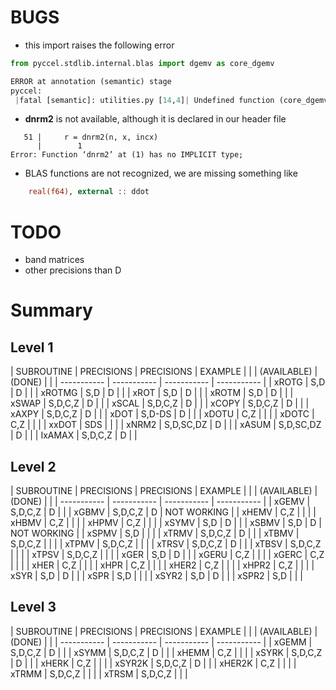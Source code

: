 # BUGS

* this import raises the following error
```python
from pyccel.stdlib.internal.blas import dgemv as core_dgemv

ERROR at annotation (semantic) stage
pyccel:
 |fatal [semantic]: utilities.py [14,4]| Undefined function (core_dgemv)
```

* **dnrm2** is not available, although it is declared in our header file
```shell
   51 |     r = dnrm2(n, x, incx)
      |        1
Error: Function ‘dnrm2’ at (1) has no IMPLICIT type;
```

* BLAS functions are not recognized, we are missing something like
```fortran
    real(f64), external :: ddot
```

# TODO

* band matrices
* other precisions than D

# Summary

## Level 1

| SUBROUTINE  | PRECISIONS  | PRECISIONS  | EXAMPLE     |
|             | (AVAILABLE) |    (DONE)   |             |
| ----------- | ----------- | ----------- | ----------- |
| xROTG       | S,D         | D           |             |
| xROTMG      | S,D         | D           |             |
| xROT        | S,D         | D           |             |
| xROTM       | S,D         | D           |             |
| xSWAP       | S,D,C,Z     | D           |             |
| xSCAL       | S,D,C,Z     | D           |             |
| xCOPY       | S,D,C,Z     | D           |             |
| xAXPY       | S,D,C,Z     | D           |             |
| xDOT        | S,D-DS      | D           |             |
| xDOTU       | C,Z         |             |             |
| xDOTC       | C,Z         |             |             |
| xxDOT       | SDS         |             |             |
| xNRM2       | S,D,SC,DZ   | D           |             |
| xASUM       | S,D,SC,DZ   | D           |             |
| IxAMAX      | S,D,C,Z     | D           |             |


## Level 2 

| SUBROUTINE  | PRECISIONS   | PRECISIONS  | EXAMPLE     |
|             | (AVAILABLE)  |   (DONE)    |             |
| ----------- | -----------  | ----------- | ----------- |
| xGEMV       | S,D,C,Z      | D           |             |
| xGBMV       | S,D,C,Z      | D           | NOT WORKING |
| xHEMV       | C,Z          |             |             |
| xHBMV       | C,Z          |             |             |
| xHPMV       | C,Z          |             |             |
| xSYMV       | S,D          | D           |             |
| xSBMV       | S,D          | D           | NOT WORKING |
| xSPMV       | S,D          |             |             |
| xTRMV       | S,D,C,Z      | D           |             |
| xTBMV       | S,D,C,Z      |             |             |
| xTPMV       | S,D,C,Z      |             |             |
| xTRSV       | S,D,C,Z      | D           |             |
| xTBSV       | S,D,C,Z      |             |             |
| xTPSV       | S,D,C,Z      |             |             |
| xGER        | S,D          | D           |             |
| xGERU       | C,Z          |             |             |
| xGERC       | C,Z          |             |             |
| xHER        | C,Z          |             |             |
| xHPR        | C,Z          |             |             |
| xHER2       | C,Z          |             |             |
| xHPR2       | C,Z          |             |             |
| xSYR        | S,D          | D           |             |
| xSPR        | S,D          |             |             |
| xSYR2       | S,D          | D           |             |
| xSPR2       | S,D          |             |             |

## Level 3 

| SUBROUTINE  | PRECISIONS   | PRECISIONS  | EXAMPLE     |
|             | (AVAILABLE)  |   (DONE)    |             |
| ----------- | -----------  | ----------- | ----------- |
| xGEMM       | S,D,C,Z      | D           |             |
| xSYMM       | S,D,C,Z      | D           |             |
| xHEMM       | C,Z          |             |             |
| xSYRK       | S,D,C,Z      | D           |             |
| xHERK       | C,Z          |             |             |
| xSYR2K      | S,D,C,Z      | D           |             |
| xHER2K      | C,Z          |             |             |
| xTRMM       | S,D,C,Z      |             |             |
| xTRSM       | S,D,C,Z      |             |             |
